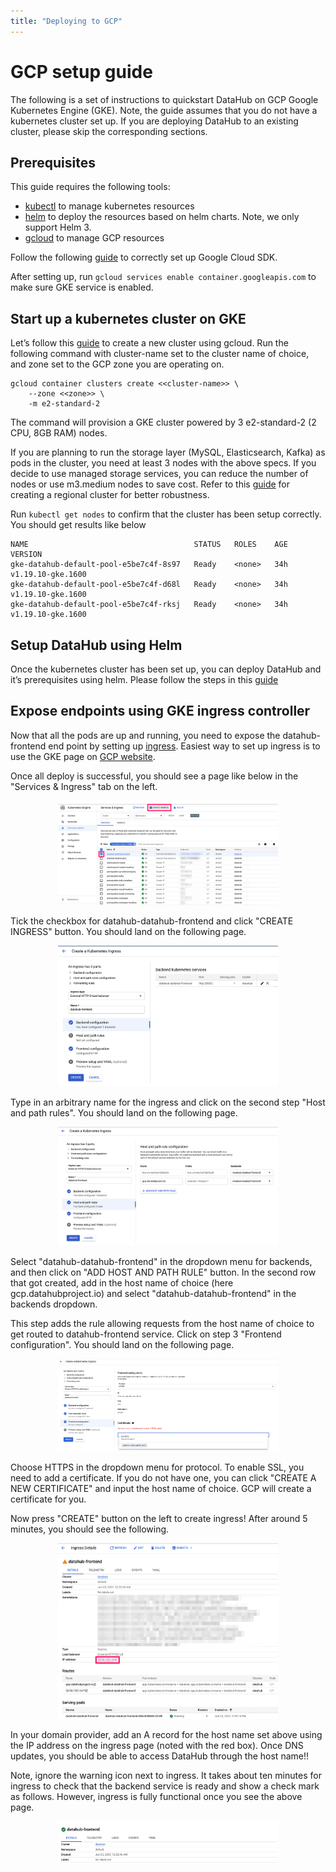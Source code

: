 ```yaml
---
title: "Deploying to GCP"
---
```


# GCP setup guide

The following is a set of instructions to quickstart DataHub on GCP Google Kubernetes Engine (GKE). Note, the guide
assumes that you do not have a kubernetes cluster set up. If you are deploying DataHub to an existing cluster, please
skip the corresponding sections.

## Prerequisites

This guide requires the following tools:

- [kubectl](https://kubernetes.io/docs/tasks/tools/) to manage kubernetes resources
- [helm](https://helm.sh/docs/intro/install/) to deploy the resources based on helm charts. Note, we only support Helm 3.
- [gcloud](https://cloud.google.com/sdk/docs/install) to manage GCP resources

Follow the
following [guide](https://cloud.google.com/kubernetes-engine/docs/how-to/creating-a-zonal-cluster#before_you_begin) to
correctly set up Google Cloud SDK.

After setting up, run `gcloud services enable container.googleapis.com` to make sure GKE service is enabled.

## Start up a kubernetes cluster on GKE

Let’s follow this [guide](https://cloud.google.com/kubernetes-engine/docs/how-to/creating-a-zonal-cluster) to create a
new cluster using gcloud. Run the following command with cluster-name set to the cluster name of choice, and zone set to
the GCP zone you are operating on.

```
gcloud container clusters create <<cluster-name>> \
    --zone <<zone>> \
    -m e2-standard-2
```

The command will provision a GKE cluster powered by 3 e2-standard-2 (2 CPU, 8GB RAM) nodes.

If you are planning to run the storage layer (MySQL, Elasticsearch, Kafka) as pods in the cluster, you need at least 3
nodes with the above specs. If you decide to use managed storage services, you can reduce the number of nodes or use
m3.medium nodes to save cost. Refer to
this [guide](https://cloud.google.com/kubernetes-engine/docs/how-to/creating-a-regional-cluster) for creating a regional
cluster for better robustness.

Run `kubectl get nodes` to confirm that the cluster has been setup correctly. You should get results like below

```
NAME                                     STATUS   ROLES    AGE   VERSION
gke-datahub-default-pool-e5be7c4f-8s97   Ready    <none>   34h   v1.19.10-gke.1600
gke-datahub-default-pool-e5be7c4f-d68l   Ready    <none>   34h   v1.19.10-gke.1600
gke-datahub-default-pool-e5be7c4f-rksj   Ready    <none>   34h   v1.19.10-gke.1600
```

## Setup DataHub using Helm

Once the kubernetes cluster has been set up, you can deploy DataHub and it’s prerequisites using helm. Please follow the
steps in this [guide](kubernetes.md)

## Expose endpoints using GKE ingress controller

Now that all the pods are up and running, you need to expose the datahub-frontend end point by setting
up [ingress](https://kubernetes.io/docs/concepts/services-networking/ingress/). Easiest way to set up ingress is to use
the GKE page on [GCP website](https://console.cloud.google.com/kubernetes/discovery).

Once all deploy is successful, you should see a page like below in the "Services & Ingress" tab on the left.

<p align="center">
  <img width="70%" src="https://raw.githubusercontent.com/datahub-project/static-assets/main/imgs/gcp/services_ingress.png"/>
</p>

Tick the checkbox for datahub-datahub-frontend and click "CREATE INGRESS" button. You should land on the following page.

<p align="center">
  <img width="70%" src="https://raw.githubusercontent.com/datahub-project/static-assets/main/imgs/gcp/ingress1.png"/>
</p>

Type in an arbitrary name for the ingress and click on the second step "Host and path rules". You should land on the
following page.

<p align="center">
  <img width="70%" src="https://raw.githubusercontent.com/datahub-project/static-assets/main/imgs/gcp/ingress2.png"/>
</p>

Select "datahub-datahub-frontend" in the dropdown menu for backends, and then click on "ADD HOST AND PATH RULE" button.
In the second row that got created, add in the host name of choice (here gcp.datahubproject.io) and select
"datahub-datahub-frontend" in the backends dropdown.

This step adds the rule allowing requests from the host name of choice to get routed to datahub-frontend service. Click
on step 3 "Frontend configuration". You should land on the following page.

<p align="center">
  <img width="70%" src="https://raw.githubusercontent.com/datahub-project/static-assets/main/imgs/gcp/ingress3.png"/>
</p>

Choose HTTPS in the dropdown menu for protocol. To enable SSL, you need to add a certificate. If you do not have one,
you can click "CREATE A NEW CERTIFICATE" and input the host name of choice. GCP will create a certificate for you.

Now press "CREATE" button on the left to create ingress! After around 5 minutes, you should see the following.

<p align="center">
  <img width="70%" src="https://raw.githubusercontent.com/datahub-project/static-assets/main/imgs/gcp/ingress_ready.png"/>
</p>

In your domain provider, add an A record for the host name set above using the IP address on the ingress page (noted
with the red box). Once DNS updates, you should be able to access DataHub through the host name!!

Note, ignore the warning icon next to ingress. It takes about ten minutes for ingress to check that the backend service
is ready and show a check mark as follows. However, ingress is fully functional once you see the above page.

<p align="center">
  <img width="70%" src="https://raw.githubusercontent.com/datahub-project/static-assets/main/imgs/gcp/ingress_final.png"/>
</p>
